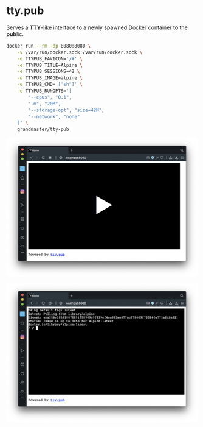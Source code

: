 # tty.pub

Serves a **[TTY]**-like interface to a newly spawned
[Docker] container to the **pub**lic.

```bash
docker run --rm -dp 8080:8080 \
    -v /var/run/docker.sock:/var/run/docker.sock \
    -e TTYPUB_FAVICON='/#' \
    -e TTYPUB_TITLE=Alpine \
    -e TTYPUB_SESSIONS=42 \
    -e TTYPUB_IMAGE=alpine \
    -e TTYPUB_CMD='["sh"]' \
    -e TTYPUB_RUNOPTS='[
        "--cpus", "0.1",
        "-m", "20M",
        "--storage-opt", "size=42M",
        "--network", "none"
    ]' \
    grandmaster/tty-pub
```

![](images/1.png)

![](images/2.png)


[TTY]: https://en.wikipedia.org/wiki/Tty_(unix)
[Docker]: https://www.docker.com
